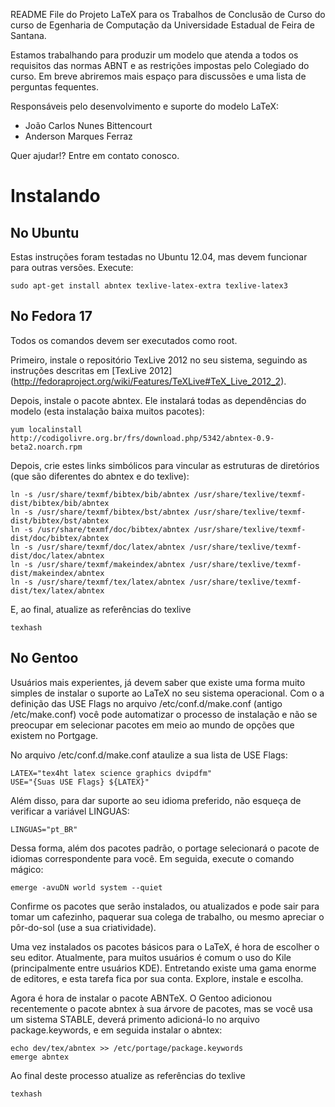 README File do Projeto LaTeX para os Trabalhos de Conclusão de Curso do
curso de Egenharia de Computação da Universidade Estadual de Feira de Santana.


Estamos trabalhando para produzir um modelo que atenda a todos os requisitos das
normas ABNT e as restrições impostas pelo Colegiado do curso.
Em breve abriremos mais espaço para discussões e uma lista de perguntas fequentes.

Responsáveis pelo desenvolvimento e suporte do modelo LaTeX:

* João Carlos Nunes Bittencourt
* Anderson Marques Ferraz

Quer ajudar!? Entre em contato conosco.

# Instalando

## No Ubuntu

Estas instruções foram testadas no Ubuntu 12.04, mas devem funcionar para outras versões. Execute:

    sudo apt-get install abntex texlive-latex-extra texlive-latex3

## No Fedora 17

Todos os comandos devem ser executados como root.

Primeiro, instale o repositório TexLive 2012 no seu sistema, seguindo as instruções descritas em [TexLive 2012] (http://fedoraproject.org/wiki/Features/TeXLive#TeX_Live_2012_2). 

Depois, instale o pacote abntex. Ele instalará todas as dependências do modelo (esta instalação baixa muitos pacotes):

    yum localinstall http://codigolivre.org.br/frs/download.php/5342/abntex-0.9-beta2.noarch.rpm

Depois, crie estes links simbólicos para vincular as estruturas de diretórios (que são diferentes do abntex e do texlive):

    ln -s /usr/share/texmf/bibtex/bib/abntex /usr/share/texlive/texmf-dist/bibtex/bib/abntex
    ln -s /usr/share/texmf/bibtex/bst/abntex /usr/share/texlive/texmf-dist/bibtex/bst/abntex
    ln -s /usr/share/texmf/doc/bibtex/abntex /usr/share/texlive/texmf-dist/doc/bibtex/abntex
    ln -s /usr/share/texmf/doc/latex/abntex /usr/share/texlive/texmf-dist/doc/latex/abntex
    ln -s /usr/share/texmf/makeindex/abntex /usr/share/texlive/texmf-dist/makeindex/abntex
    ln -s /usr/share/texmf/tex/latex/abntex /usr/share/texlive/texmf-dist/tex/latex/abntex

E, ao final, atualize as referências do texlive
   
    texhash

## No Gentoo

Usuários mais experientes, já devem saber que existe uma forma muito simples de instalar o suporte ao LaTeX no seu sistema operacional. Com o a definição das USE Flags no arquivo /etc/conf.d/make.conf (antigo /etc/make.conf) você pode automatizar o processo de instalação e não se preocupar em selecionar pacotes em meio ao mundo de opções que existem no Portgage.

No arquivo /etc/conf.d/make.conf ataulize a sua lista de USE Flags:
    
    LATEX="tex4ht latex science graphics dvipdfm"
    USE="{Suas USE Flags} ${LATEX}"

Além disso, para dar suporte ao seu idioma preferido, não esqueça de verificar a variável LINGUAS:

    LINGUAS="pt_BR"

Dessa forma, além dos pacotes padrão, o portage selecionará o pacote de idiomas correspondente para você. Em seguida, execute o comando mágico:

    emerge -avuDN world system --quiet
    
Confirme os pacotes que serão instalados, ou atualizados e pode sair para tomar um cafezinho, paquerar sua colega de trabalho, ou mesmo apreciar o pôr-do-sol (use a sua criatividade).

Uma vez instalados os pacotes básicos para o LaTeX, é hora de escolher o seu editor. Atualmente, para muitos usuários é comum o uso do Kile (principalmente entre usuários KDE). Entretando existe uma gama enorme de editores, e esta tarefa fica por sua conta. Explore, instale e escolha.

Agora é hora de instalar o pacote ABNTeX. O Gentoo adicionou recentemente o pacote abntex à sua árvore de pacotes, mas se você usa um sistema STABLE, deverá primento adicioná-lo no arquivo package.keywords, e em seguida instalar o abntex:

    echo dev/tex/abntex >> /etc/portage/package.keywords
    emerge abntex
    
Ao final deste processo atualize as referências do texlive

    texhash